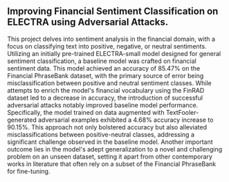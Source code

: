 ## Improving Financial Sentiment Classification on ELECTRA using Adversarial Attacks.

This project delves into sentiment analysis in the financial domain, with a focus on classifying text into positive, negative, or neutral sentiments. 
Utilizing an initially pre-trained ELECTRA-small model designed for general sentiment classification, a baseline model was crafted on financial sentiment data. 
This model achieved an accuracy of 85.47% on the Financial PhraseBank dataset, with the primary source of error being misclassification between positive and neutral sentiment classes.
While attempts to enrich the model's financial vocabulary using the FinRAD dataset led to a decrease in accuracy, the introduction of successful adversarial attacks notably improved baseline model performance. 
Specifically, the model trained on data augmented with TextFooler-generated adversarial examples exhibited a 4.68% accuracy increase to 90.15%.
This approach not only bolstered accuracy but also alleviated misclassifications between positive-neutral classes, addressing a significant challenge observed in the baseline model. 
Another important outcome lies in the model's adept generalization to a novel and challenging problem on an unseen dataset, setting it apart from other contemporary works in literature that often rely on a subset of the Financial PhraseBank for fine-tuning.








